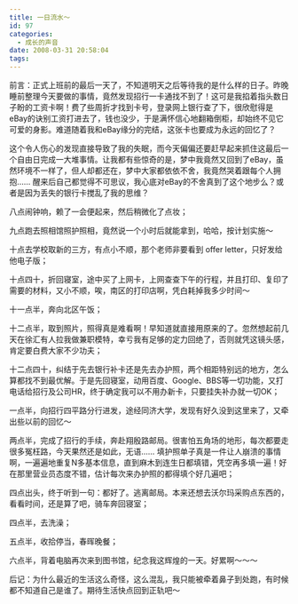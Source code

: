 ```yaml
---
title: 一日流水～
id: 97
categories:
  - 成长的声音
date: 2008-03-31 20:58:04
tags:
---
```


前言：正式上班前的最后一天了，不知道明天之后等待我的是什么样的日子。昨晚睡前整理今天要做的事情，竟然发现招行一卡通找不到了！这可是我掐着指头数日子盼的工资卡啊！费了些周折才找到卡号，登录网上银行查了下，很欣慰得是eBay的诀别工资打进去了，钱也没少，于是满怀信心地翻箱倒柜，却始终不见它可爱的身影。难道随着我和eBay缘分的完结，这张卡也要成为永远的回忆了？

这个令人伤心的发现直接导致了我的失眠，而今天偏偏还要赶早起来抓住这最后一个自由日完成一大堆事情。让我都有些惊奇的是，梦中我竟然又回到了eBay，虽然环境不一样了，但人却都还在，梦中大家都依依不舍，我竟然哭着跟每个人拥抱…… 醒来后自己都觉得不可思议，我心底对eBay的不舍真到了这个地步么？或者是因为丢失的银行卡搅乱了我的思维？

八点闹钟响，赖了一会便起来，然后稍微化了点妆；

九点跑去照相馆照护照相，竟然说一个小时后就能拿到，哈哈，按计划实施～

十点去学校取新的三方，有点小不顺，那个老师非要看到 offer letter，只好发给他电子版；

十点四十，折回寝室，途中买了上网卡，上网查查下午的行程，并且打印、复印了需要的材料，又小不顺，唉，南区的打印店啊，凭白耗掉我多少时间～

十一点半，奔向北区午饭；

十二点半，取到照片，照得真是难看啊！早知道就直接用原来的了。忽然想起前几天在徐汇有人拉我做兼职模特，幸亏我有足够的定力回绝了，否则就凭这镜头感，肯定要白费大家不少功夫；

十二点四十，纠结于先去银行补卡还是先去办护照，两个相距特别远的地方，怎么算都找不到最优解。于是先回寝室，动用百度、Google、BBS等一切功能，又打电话给招行及公司HR，终于确定我可以不用办新卡，只要挂失补办就一切OK；

一点半，向招行四平路分行进发，途经同济大学，发现有好久没到这里来了，又牵出些以前的回忆～

两点半，完成了招行的手续，奔赴翔殷路邮局。很害怕五角场的地形，每次都要走很多冤枉路，今天果然还是如此，无语…… 填护照单子真是一件让人崩溃的事情啊，一遍遍地重复N多基本信息，直到麻木到连生日都填错，凭空再多填一遍！好在那里营业员态度不错，估计每次来办护照的都得填个好几遍吧；

四点出头，终于听到一句：都好了。逃离邮局。本来还想去沃尔玛采购点东西的，看看时间，还是算了吧，骑车奔回寝室；

四点半，去洗澡；

五点半，收拾停当，春晖晚餐；

六点半，背着电脑再次来到图书馆，纪念我这辉煌的一天。好累啊～～～

后记：为什么最近的生活这么奇怪，这么混乱，我只能被牵着鼻子到处跑，有时候都不知道自己是谁了。期待生活快点回到正轨吧～
